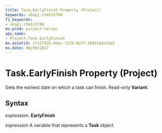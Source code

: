 ```yaml
---
title: Task.EarlyFinish Property (Project)
keywords: vbapj.chm131786
f1_keywords:
- vbapj.chm131786
ms.prod: project-server
api_name:
- Project.Task.EarlyFinish
ms.assetid: 17127825-4eec-7278-8a77-1692142e15e5
ms.date: 06/08/2017
---
```



# Task.EarlyFinish Property (Project)

Gets the earliest date on which a task can finish. Read-only  **Variant**.


## Syntax

 _expression_. **EarlyFinish**

 _expression_ A variable that represents a **Task** object.


